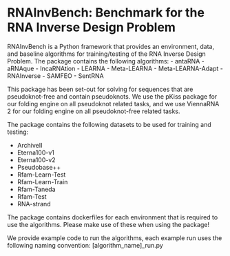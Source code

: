 <h1>RNAInvBench: Benchmark for the RNA Inverse Design Problem</h1>
<p>RNAInvBench is a Python framework that provides an environment, data, and baseline algorithms for training/testing of the RNA Inverse Design Problem.
The package contains the following algorithms:
- antaRNA
- aRNAque
- IncaRNAtion
- LEARNA
- Meta-LEARNA
- Meta-LEARNA-Adapt
- RNAInverse
- SAMFEO
- SentRNA

This package has been set-out for solving for sequences that are pseudoknot-free and contain pseudoknots. We use the pKiss package for our folding engine on all pseudoknot related tasks, and we use ViennaRNA 2 for our folding engine on all pseudoknot-free related tasks.

The package contains the following datasets to be used for training and testing:
- ArchiveII
- Eterna100-v1
- Eterna100-v2
- Pseudobase++
- Rfam-Learn-Test
- Rfam-Learn-Train
- Rfam-Taneda
- Rfam-Test
- RNA-strand

The package contains dockerfiles for each environment that is required to use the algorithms. Please make use of these when using the package!

We provide example code to run the algorithms, each example run uses the following naming convention: [algorithm_name]_run.py

</p>
